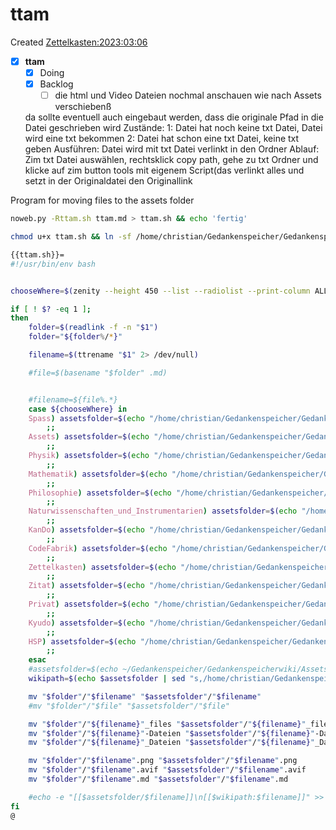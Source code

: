 # ttam
Created [Zettelkasten:2023:03:06]()

- [X] **ttam**
    - [X] Doing
    - [X] Backlog
        - [ ] die html und Video Dateien
        nochmal anschauen wie nach Assets verschiebenß

	da sollte eventuell auch eingebaut werden, dass die originale Pfad in die Datei geschrieben wird
	Zustände: 
		1: Datei hat noch keine txt Datei, Datei wird eine txt bekommen
		2: Datei hat schon eine txt Datei, keine txt geben
	Ausführen: 
		Datei wird mit txt Datei verlinkt in den Ordner
		Ablauf: Zim txt Datei auswählen, rechtsklick copy path, gehe zu txt Ordner und klicke auf zim button tools mit eigenem Script(das verlinkt alles und setzt in der Originaldatei den
		Originallink

Program for moving files to the assets folder 



```bash
noweb.py -Rttam.sh ttam.md > ttam.sh && echo 'fertig'
```


```bash
chmod u+x ttam.sh && ln -sf /home/christian/Gedankenspeicher/Gedankenspeicherwiki/CodeFabrik/GedankenspeicherCoding/ttam.sh ~/.local/bin/ttam.sh && echo 'fertig'
```

```bash
{{ttam.sh}}=
#!/usr/bin/env bash


chooseWhere=$(zenity --height 450 --list --radiolist --print-column ALL --hide-header --column "Checkbox" --column "What" TRUE Spass FALSE Assets FALSE KanDo FALSE Physik FALSE Mathematik FALSE Philosophie FALSE Naturwissenschaften_und_Instrumentarien FALSE CodeFabrik FALSE Zitat FALSE Privat FALSE Kyudo FALSE HSP)

if [ ! $? -eq 1 ];
then
    folder=$(readlink -f -n "$1")
    folder="${folder%/*}"

    filename=$(ttrename "$1" 2> /dev/null)

    #file=$(basename "$folder" .md)


    #filename=${file%.*}
    case ${chooseWhere} in
	Spass) assetsfolder=$(echo "/home/christian/Gedankenspeicher/Gedankenspeicherwiki/Spaß_Stream")
		;;
	Assets) assetsfolder=$(echo "/home/christian/Gedankenspeicher/Gedankenspeicherwiki/Assets")
		;;
	Physik) assetsfolder=$(echo "/home/christian/Gedankenspeicher/Gedankenspeicherwiki/Physik")
		;;
	Mathematik) assetsfolder=$(echo "/home/christian/Gedankenspeicher/Gedankenspeicherwiki/Mathematik")
		;;
	Philosophie) assetsfolder=$(echo "/home/christian/Gedankenspeicher/Gedankenspeicherwiki/Philosophie")
		;;
	Naturwissenschaften_und_Instrumentarien) assetsfolder=$(echo "/home/christian/Gedankenspeicher/Gedankenspeicherwiki/Naturwissenschaften_und_Instrumentarien")
		;;
    KanDo) assetsfolder=$(echo "/home/christian/Gedankenspeicher/Gedankenspeicherwiki/Artelier/KanDo")
		;;
	CodeFabrik) assetsfolder=$(echo "/home/christian/Gedankenspeicher/Gedankenspeicherwiki/CodeFabrik")
		;;
	Zettelkasten) assetsfolder=$(echo "/home/christian/Gedankenspeicher/Gedankenspeicherwiki/Zettelkasten")
		;;
    Zitat) assetsfolder=$(echo "/home/christian/Gedankenspeicher/Gedankenspeicherwiki/Zettelkasten/Zitat")
		;;
    Privat) assetsfolder=$(echo "/home/christian/Gedankenspeicher/Gedankenspeicherwiki/Zettelkasten/Privat")
		;;
    Kyudo) assetsfolder=$(echo "/home/christian/Gedankenspeicher/Gedankenspeicherwiki/Spaß_Stream/Kyudo")
		;;
    HSP) assetsfolder=$(echo "/home/christian/Gedankenspeicher/Gedankenspeicherwiki/Spaß_Stream/Hochsensibilität")
		;;
    esac
    #assetsfolder=$(echo ~/Gedankenspeicher/Gedankenspeicherwiki/Assets)
    wikipath=$(echo $assetsfolder | sed "s,/home/christian/Gedankenspeicher/Gedankenspeicherwiki/,," | sed "s,/,:,g")

    mv "$folder"/"$filename" "$assetsfolder"/"$filename"
    #mv "$folder"/"$file" "$assetsfolder"/"$file"

    mv "$folder"/"${filename}"_files "$assetsfolder"/"${filename}"_files
    mv "$folder"/"${filename}"-Dateien "$assetsfolder"/"${filename}"-Dateien
    mv "$folder"/"${filename}"_Dateien "$assetsfolder"/"${filename}"_Dateien

    mv "$folder"/"$filename".png "$assetsfolder"/"$filename".png
    mv "$folder"/"$filename".avif "$assetsfolder"/"$filename".avif
    mv "$folder"/"$filename".md "$assetsfolder"/"$filename".md

    #echo -e "[[$assetsfolder/$filename]]\n[[$wikipath:$filename]]" >> "$assetsfolder"/"$filename".md
fi
@

```

